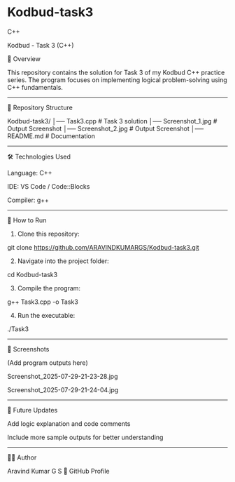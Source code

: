 # Kodbud-task3
C++

Kodbud - Task 3 (C++)

📌 Overview

This repository contains the solution for Task 3 of my Kodbud C++ practice series. The program focuses on implementing logical problem-solving using C++ fundamentals.


---

📂 Repository Structure

Kodbud-task3/
│── Task3.cpp             # Task 3 solution
│── Screenshot_1.jpg      # Output Screenshot
│── Screenshot_2.jpg      # Output Screenshot
│── README.md             # Documentation


---

🛠️ Technologies Used

Language: C++

IDE: VS Code / Code::Blocks

Compiler: g++



---

🚀 How to Run

1. Clone this repository:

git clone https://github.com/ARAVINDKUMARGS/Kodbud-task3.git


2. Navigate into the project folder:

cd Kodbud-task3


3. Compile the program:

g++ Task3.cpp -o Task3


4. Run the executable:

./Task3




---

📸 Screenshots

(Add program outputs here)

Screenshot_2025-07-29-21-23-28.jpg

Screenshot_2025-07-29-21-24-04.jpg



---

📌 Future Updates

Add logic explanation and code comments

Include more sample outputs for better understanding



---

👨‍💻 Author

Aravind Kumar G S
🔗 GitHub Profile



